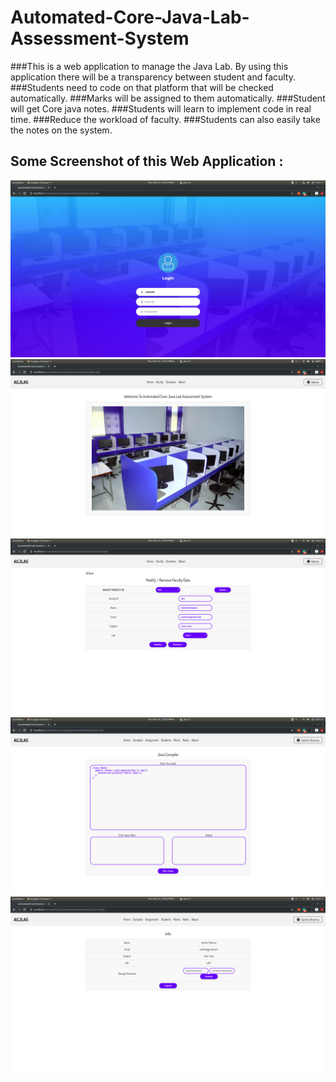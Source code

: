 # Automated-Core-Java-Lab-Assessment-System
###This is a web application to manage the Java Lab. By using this application there will be a transparency between student and faculty. 
###Students need to code on that platform that will be checked automatically.
###Marks will be assigned to them automatically.
###Student will get Core java notes.
###Students will learn to implement code in real time.
###Reduce the workload of faculty.
###Students can also easily take the notes on the system.

## Some Screenshot of this Web Application :
![](Pics/1.png)
![](Pics/2.png)
![](Pics/3.png)
![](Pics/4.png)
![](Pics/5.png)
